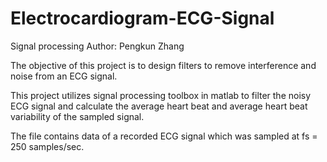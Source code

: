 # Electrocardiogram-ECG-Signal
Signal processing
Author: Pengkun Zhang

The objective of this project is to design filters to remove interference and noise from an ECG signal.

This project utilizes signal processing toolbox in matlab to filter the noisy ECG signal and calculate the average heart beat and average heart beat variability of the sampled signal.

The file contains data of a recorded ECG signal which was sampled at fs = 250 samples/sec. 
